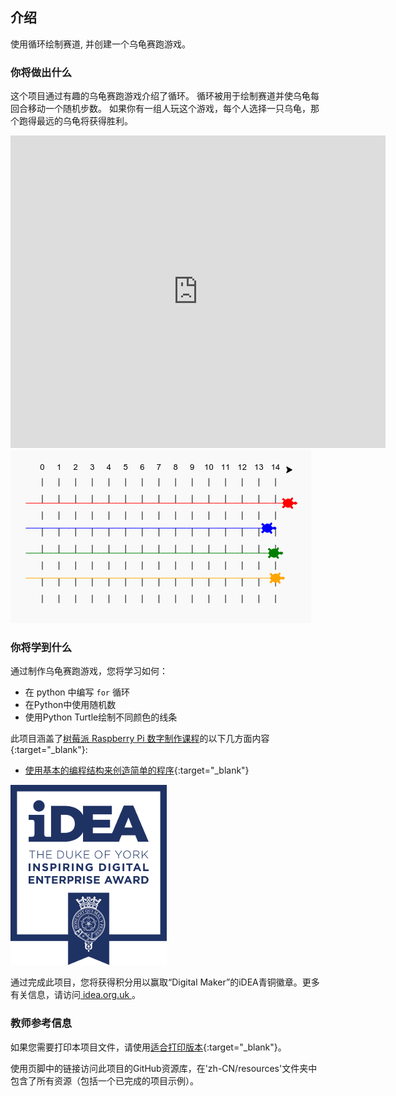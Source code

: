 ## 介绍

使用循环绘制赛道, 并创建一个乌龟赛跑游戏。

### 你将做出什么

这个项目通过有趣的乌龟赛跑游戏介绍了循环。 循环被用于绘制赛道并使乌龟每回合移动一个随机步数。 如果你有一组人玩这个游戏，每个人选择一只乌龟，那个跑得最远的乌龟将获得胜利。

<div class="trinket">
  <iframe src="https://trinket.io/embed/python/9339862606?outputOnly=true&start=result" width="600" height="500" frameborder="0" marginwidth="0" marginheight="0" allowfullscreen>
  </iframe>
  <img src="images/race-finished.png">
</div>

### 你将学到什么

通过制作乌龟赛跑游戏，您将学习如何：

+ 在 python 中编写 `for` 循环
+ 在Python中使用随机数
+ 使用Python Turtle绘制不同颜色的线条

此项目涵盖了[树莓派 Raspberry Pi 数字制作课程](http://rpf.io/curriculum)的以下几方面内容{:target="_blank"}:

+ [使用基本的编程结构来创造简单的程序](https://www.raspberrypi.org/curriculum/programming/creator/){:target="_blank"}

![iDEA](images/idea.png)

通过完成此项目，您将获得积分用以赢取“Digital Maker”的iDEA青铜徽章。更多有关信息，请访问[ idea.org.uk ](https://idea.org.uk) 。

### 教师参考信息

如果您需要打印本项目文件，请使用[适合打印版本](https://projects.raspberrypi.org/zh-CN/projects/turtle-race/print){:target="_blank"}。

使用页脚中的链接访问此项目的GitHub资源库，在'zh-CN/resources'文件夹中包含了所有资源（包括一个已完成的项目示例）。